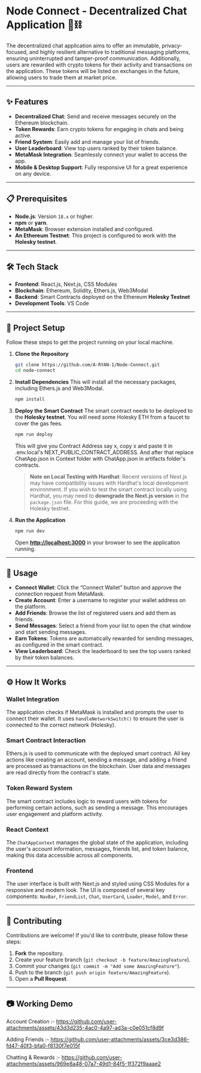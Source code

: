 # Node Connect - Decentralized Chat Application 💬⛓️

The decentralized chat application aims to offer an immutable, privacy-focused, and highly resilient alternative to traditional messaging platforms, ensuring uninterrupted and tamper-proof communication. Additionally, users are rewarded with crypto tokens for their activity and transactions on the application. These tokens will be listed on exchanges in the future, allowing users to trade them at market price.

---

## ✨ Features

-   **Decentralized Chat**: Send and receive messages securely on the Ethereum blockchain.
-   **Token Rewards**: Earn crypto tokens for engaging in chats and being active.
-   **Friend System**: Easily add and manage your list of friends.
-   **User Leaderboard**: View top users ranked by their token balance.
-   **MetaMask Integration**: Seamlessly connect your wallet to access the app.
-   **Mobile & Desktop Support**: Fully responsive UI for a great experience on any device.

---

## 📋 Prerequisites

-   **Node.js**: Version `18.x` or higher.
-   **npm** or **yarn**.
-   **MetaMask**: Browser extension installed and configured.
-   **An Ethereum Testnet**: This project is configured to work with the **Holesky testnet**.

---

## 🛠️ Tech Stack

-   **Frontend**: React.js, Next.js, CSS Modules
-   **Blockchain**: Ethereum, Solidity, Ethers.js, Web3Modal
-   **Backend**: Smart Contracts deployed on the Ethereum **Holesky Testnet**
-   **Development Tools**: VS Code

---

## 🚀 Project Setup

Follow these steps to get the project running on your local machine.

1.  **Clone the Repository**
    ```bash
    git clone https://github.com/A-RYAN-1/Node-Connect.git
    cd node-connect
    ```

2.  **Install Dependencies**
    This will install all the necessary packages, including Ethers.js and Web3Modal.
    ```bash
    npm install
    ```

3.  **Deploy the Smart Contract**
    The smart contract needs to be deployed to the **Holesky testnet**. You will need some Holesky ETH from a faucet to cover the gas fees.
    ```bash
    npm run deploy
    ```
    This will give you Contract Address say x, copy x and paste it in .env.local's NEXT_PUBLIC_CONTRACT_ADDRESS.
    And after that replace ChatApp.json in Context folder with ChatApp.json in artifacts folder's contracts.

    > **Note on Local Testing with Hardhat**: Recent versions of Next.js may have compatibility issues with Hardhat's local development environment. If you wish to test the smart contract locally using Hardhat, you may need to **downgrade the Next.js version** in the `package.json` file. For this guide, we are proceeding with the Holesky testnet.

4.  **Run the Application**
    ```bash
    npm run dev
    ```
    Open **[http://localhost:3000](http://localhost:3000)** in your browser to see the application running.

---

## 📖 Usage

-   **Connect Wallet**: Click the “Connect Wallet” button and approve the connection request from MetaMask.
-   **Create Account**: Enter a username to register your wallet address on the platform.
-   **Add Friends**: Browse the list of registered users and add them as friends.
-   **Send Messages**: Select a friend from your list to open the chat window and start sending messages.
-   **Earn Tokens**: Tokens are automatically rewarded for sending messages, as configured in the smart contract.
-   **View Leaderboard**: Check the leaderboard to see the top users ranked by their token balances.

---

## ⚙️ How It Works

### Wallet Integration
The application checks if MetaMask is installed and prompts the user to connect their wallet. It uses `handleNetworkSwitch()` to ensure the user is connected to the correct network (Holesky).

### Smart Contract Interaction
Ethers.js is used to communicate with the deployed smart contract. All key actions like creating an account, sending a message, and adding a friend are processed as transactions on the blockchain. User data and messages are read directly from the contract's state.

### Token Reward System
The smart contract includes logic to reward users with tokens for performing certain actions, such as sending a message. This encourages user engagement and platform activity.

### React Context
The `ChatAppContext` manages the global state of the application, including the user's account information, messages, friends list, and token balance, making this data accessible across all components.

### Frontend
The user interface is built with Next.js and styled using CSS Modules for a responsive and modern look. The UI is composed of several key components: `NavBar`, `FriendList`, `Chat`, `UserCard`, `Loader`, `Model`, and `Error`.

---

## 🤝 Contributing

Contributions are welcome! If you'd like to contribute, please follow these steps:

1.  **Fork** the repository.
2.  Create your feature branch (`git checkout -b feature/AmazingFeature`).
3.  Commit your changes (`git commit -m "Add some AmazingFeature"`).
4.  Push to the branch (`git push origin feature/AmazingFeature`).
5.  Open a **Pull Request**.

---

## 📷 Working Demo

Account Creation :-
https://github.com/user-attachments/assets/43d3d235-4ac0-4a97-ad3a-c0e051cf8d9f

Adding Friends :- 
https://github.com/user-attachments/assets/3ce3d386-fd47-40f3-bfa0-f8130f7e015f

Chatting & Rewards :-
https://github.com/user-attachments/assets/969e8a48-07a7-49d1-84f5-1f372f9aaae2
